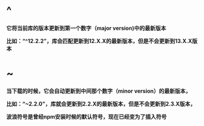 # ^

**它将当前库的版本更新到第一个数字（major version)中的最新版本**

**比如：“^12.2.2”，库会匹配更新到12.X.X的最新版本，但是不会更新到13.X.X版本**

# ~

**当下载的时候，它会自动更新到中间那个数字（minor version）的最新版本，**

**比如：“~2.2.0”，库就会更新到2.2.X的最新版本，但是不会更新到2.3.X版本，**

**波浪符号是曾经npm安装时候的默认符号，现在已经变为了插入符号**


